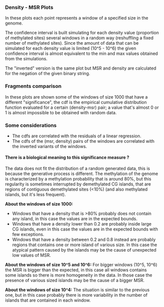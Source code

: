 
### Density - MSR Plots
In these plots each point represents a window of a specified size in the genome.

The confidence interval is built simulating for each density value (proportion of methylated sites) 
several windows in a random way (reshuffling a fixed number of methylated sites).
Since the amount of data that can be simulated for each density value is limited (10^5 - 10^6)
the given confidence interval is almost equivalent to the min and max values obtained from the simulations.

The "inverted" version is the same plot but MSR and density are calculated for the negation of the given binary string.

### Fragments comparison
In these plots are shown some of the windows of size 1000 that have a different "significance",
the cdf is the empirical cumulative distribution function evaluated for a certain (density-msr) pair; a value that's almost 0 or 1 is almost impossible to be obtained with random data.


### Some considerations
- The cdfs are correlated with the residuals of a linear regression.
- The cdfs of the (msr, density) pairs of the windows are correlated with the inverted variants of the windows.


#### There is a biological meaning to this significance measure ?

The data does not fit the distribution of a random generated data, this is because the generative process is different. The methylation of the genome is characterized by a methylation probability that is around 80%, but this regularity is sometimes interrupted by demethylated CG islands, that are regions of contiguous demethylated sites (<10%) (and also methylated islands, but it's less frequent).

__About the windows of size 1000:__
- Windows that have a density that is >80% probably does not contain any island, in this case the values are in the expected bounds.
- Windows that have a density lower than 0.2 are probably inside large CG islands, even in this case the values are in the expected bounds with few exceptions.
- Windows that have a density between 0.2 and 0.8 instead are probably regions that contains one or more island of various size. In this case the atypical pattern caused by the islands may be the cause of unexpected low values of MSR.

__About the windows of size 10^5 and 10^6:__
For bigger windows (10^5, 10^6) the MSR is bigger than the expected, in this case all windows contains some islands so there is more homogeneity in the data. In those case the presence of various sized islands may be the cause of a bigger MSR.

__About the windows of size 10^4:__
The situation is similar to the previous one, but in this case probably there is more variability in the number of islands that are contained in each window.
